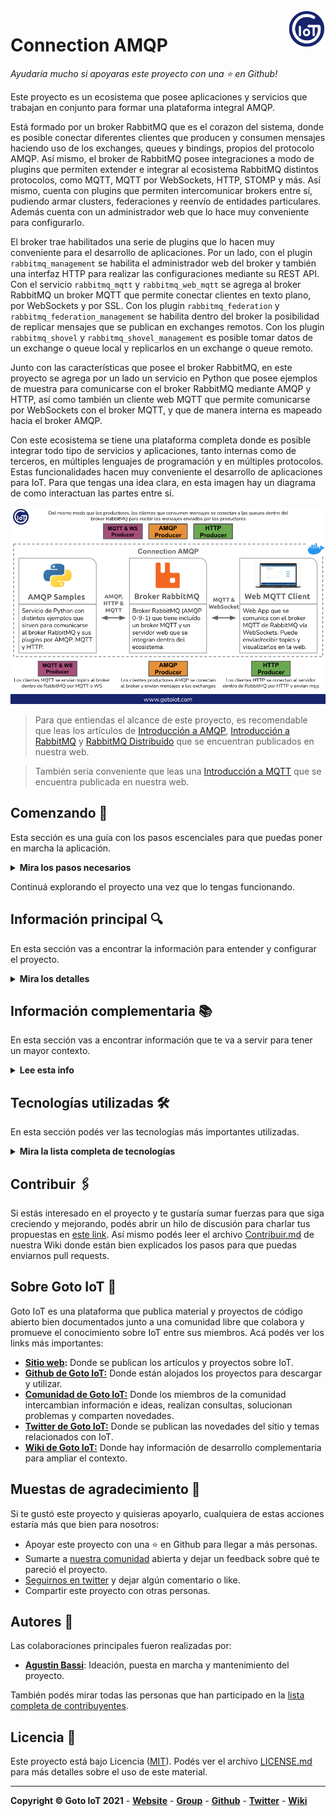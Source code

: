 <a href="https://www.gotoiot.com/">
    <img src="doc/gotoiot-logo.png" alt="logo" title="Goto IoT" align="right" width="60" height="60" />
</a>

Connection AMQP
===============

*Ayudaría mucho si apoyaras este proyecto con una ⭐ en Github!*

Este proyecto es un ecosistema que posee aplicaciones y servicios que trabajan en conjunto para formar una plataforma integral AMQP. 

Está formado por un broker RabbitMQ que es el corazon del sistema, donde es posible conectar diferentes clientes que producen y consumen mensajes haciendo uso de los exchanges, queues y bindings, propios del protocolo AMQP. Así mismo, el broker de RabbitMQ posee integraciones a modo de plugins que permiten extender e integrar al ecosistema RabbitMQ distintos protocolos, como MQTT, MQTT por WebSockets, HTTP, STOMP y más. Así mismo, cuenta con plugins que permiten intercomunicar brokers entre sí, pudiendo armar clusters, federaciones y reenvío de entidades particulares. Además cuenta con un administrador web que lo hace muy conveniente para configurarlo. 

El broker trae habilitados una serie de plugins que lo hacen muy conveniente para el desarrollo de aplicaciones. Por un lado, con el plugin `rabbitmq_management` se habilita el administrador web del broker y también una interfaz HTTP para realizar las configuraciones mediante su REST API. Con el servicio `rabbitmq_mqtt` y `rabbitmq_web_mqtt` se agrega al broker RabbitMQ un broker MQTT que permite conectar clientes en texto plano, por WebSockets y por SSL. Con los plugin `rabbitmq_federation` y `rabbitmq_federation_management` se habilita dentro del broker la posibilidad de replicar mensajes que se publican en exchanges remotos. Con los plugin `rabbitmq_shovel` y `rabbitmq_shovel_management` es posible tomar datos de un exchange o queue local y replicarlos en un exchange o queue remoto. 

Junto con las características que posee el broker RabbitMQ, en este proyecto se agrega por un lado un servicio en Python que posee ejemplos de muestra para comunicarse con el broker RabbitMQ mediante AMQP y HTTP, así como también un cliente web MQTT que permite comunicarse por WebSockets con el broker MQTT, y que de manera interna es mapeado hacia el broker AMQP. 

Con este ecosistema se tiene una plataforma completa donde es posible integrar todo tipo de servicios y aplicaciones, tanto internas como de terceros, en múltiples lenguajes de programación y en múltiples protocolos. Estas funcionalidades hacen muy conveniente el desarrollo de aplicaciones para IoT. Para que tengas una idea clara, en esta imagen hay un diagrama de como interactuan las partes entre sí.

![architecture](doc/architecture.png)

> Para que entiendas el alcance de este proyecto, es recomendable que leas los artículos de [Introducción a AMQP](https://www.gotoiot.com/pages/articles/amqp_intro/index.html), [Introducción a RabbitMQ](https://www.gotoiot.com/pages/articles/rabbitmq_intro/index.html) y [RabbitMQ Distribuido](https://www.gotoiot.com/pages/articles/rabbitmq_distribuited/index.html) que se encuentran publicados en nuestra web.

> También sería conveniente que leas una [Introducción a MQTT](https://www.gotoiot.com/pages/articles/mqtt_intro/index.html) que se encuentra publicada en nuestra web.

## Comenzando 🚀

Esta sección es una guía con los pasos escenciales para que puedas poner en marcha la aplicación.

<details><summary><b>Mira los pasos necesarios</b></summary>

### Instalar las dependencias

Para correr este proyecto es necesario que instales `Docker` y `Docker Compose`. 

En [este artículo](https://www.gotoiot.com/pages/articles/docker_installation_linux/) publicado en nuestra web están los detalles para instalar Docker y Docker Compose en una máquina Linux. Si querés instalar ambas herramientas en una Raspberry Pi podés seguir [este artículo](https://www.gotoiot.com/pages/articles/rpi_docker_installation) de nuestra web que te muestra todos los pasos necesarios.

En caso que quieras instalar las herramientas en otra plataforma o tengas algún incoveniente, podes leer la documentación oficial de [Docker](https://docs.docker.com/get-docker/) y también la de [Docker Compose](https://docs.docker.com/compose/install/).

Continua con la descarga del código cuando tengas las dependencias instaladas y funcionando.

### Descargar el código

Para descargar el codigo, lo más conveniente es realizar un `fork` de este proyecto a tu cuenta personal haciendo click en [este link](https://github.com/gotoiot/connection-amqp/fork). Una vez que ya tengas el fork a tu cuenta, descargalo desde la terminal con este comando (acordate de poner tu usuario en el link):

```
git clone https://github.com/USER/connection-amqp.git
```

Cuando tengas el código principal, descargá/actualizá los submódulos del proyecto con este comando y continua con la ejecución de la aplicación una vez que descarguen:

```
git submodule update --init --recursive --remote
```

> En caso que no tengas una cuenta en Github podes clonar directamente este repo y descargar los submódulos.

### Ejecutar la aplicación

Lo primero que tenés que hacer para correr la aplicación es compilar los servicios necesarios. Abrí una terminal en la raíz del proyecto y ejecutá este comando para compilar (esta acción puede demorar unos minutos dependiendo tu conexión a internet):

```
docker-compose build amqp-samples
```

Una vez compilado tenés que correr el comando `docker-compose up -d`, que va a descargar la imágen de Docker para el broker RabbitMQ y el cliente web MQTT y luego poner en funcionamiento los servicios en segundo plano. Una vez que se realice el comando espera unos momentos para que el broker realice la configuración inicial. Luego, desde un navegador web ingresa a esta URL [http://localhost:15672/](http://localhost:15672/) para visualizar el panel de administración de RabbitMQ y luego ingresa a [http://localhost:5001/](http://localhost:5001/) para visualizar el cliente Web MQTT (cambia la IP de la URL si la estás corriendo de manera remota). 

Si pudiste acceder al panel de administración y al cliente web significa que la aplicación se encuentra corriendo bien. 

</details>

Continuá explorando el proyecto una vez que lo tengas funcionando.

## Información principal 🔍

En esta sección vas a encontrar la información para entender y configurar el proyecto.

<details><summary><b>Mira los detalles</b></summary>

### Configuración del broker RabbitMQ

RabbitMQ es un broker que implementa la especificación `AMQP 0-9-1`, y además de soportar el comportamiento estándar, posee extensiones a modo plugins donde se pueden interconectar diferentes protocolos como MQTT, MQTT sobre WebSockets, STOMP, HTTP, y otros. Así mismo, cuenta con plugins que permiten intercomunicar brokers entre sí, pudiendo armar clusters, federaciones y reenvío de entidades particulares. Además cuenta con un administrador web que lo hace muy conveniente para configurarlo.

Este servicio tiene habilitados una serie de plugins que lo hacen muy conveniente para el desarrollo de aplicaciones. Por un lado, con el plugin `rabbitmq_management` habilita el administrador web del broker y también una interfaz HTTP para realizar las configuraciones mediante su REST API. Con el servicio `rabbitmq_mqtt` y `rabbitmq_web_mqtt` se agrega al broker RabbitMQ un broker MQTT que permite conectar clientes en texto plano, por WebSockets y por SSL. Con los plugin `rabbitmq_federation` y `rabbitmq_federation_management` se habilita dentro del broker la posibilidad de replicar mensajes que se publican en exchanges remotos. Con los plugin `rabbitmq_shovel` y `rabbitmq_shovel_management` es posible tomar datos de un exchange o queue local y replicarlos en un exchange o queue remoto. 

Para que tengas una idea clara de la configuración del broker, en esta imagen podés ver las funcionalidades que tiene habilitadas.

![rabbitmq_plugins](doc/rabbitmq_plugins.png)

Si querés saber más detalles podes ir al [README del proyecto](https://github.com/gotoiot/service-amqp-broker). 

### Conectar clientes basados en AMQP Samples

El proyecto `amqp-samples` integrado en este proyecto tiene diferentes códigos de prueba en lenguaje Python para comunicarse con el broker RabbitMQ haciendo uso extensivo de todas las funcionalidades que posee el broker.

Permite producir y consumir mensajes utilizando distintos tipos de exchange - usando el default_exchange, direct_exchanges, fanout_exchanges y topic_exchanges - mediante la biblioteca Pika de Python, como así también crear entidades exchanges, queues y binding, producir y consumir mensajes mediante la interfaz HTTP que provee el plugin `rabbitmq_management`.

Para probar las comunicaciones con diferentes clientes, lo más conveniente es que ejecutes el servicio `amqp-samples` con el comando `docker-compose run amqp-samples` que te va a mostrar en la terminal los códigos de ejemplo soportados y también los comandos que necesitas correr para ejecutar cada uno de ellos.

Si querés saber más detalles podes ir al [README del proyecto](https://github.com/gotoiot/service-amqp-samples). 

### Cofiguración del Web MQTT Client

En el cliente web hay varios campos que tienen valores precargados para que no tengas que escribirlos cada vez.

Modifica los campos que necesites para el broker MQTT dentro de RabbitMQ, ingresa el usuario y la contraseña requeridos (por defecto `gotoiot:gotoiot`) y comenzá presionando `CONNECT`. Después `SUBSCRIBE` para suscribirte a todos los topics (`#`) y una vez que te suscribas presioná `PUBLISH` para producir un `echo` del mensaje enviado. Fijate que en la sección de logs aparecen las acciones que vas realizando.

Para hacer una prueba más completa, podés abrir una nueva instancia del cliente web en otra pestaña del navegador y probar la comunicación publicando topics desde un cliente y recibiendo los mensajes por el otro. 

En la siguiente imagen podés ver una configuración de la herramienta donde se suscribe a un topic y luego se envía, mostrando la información en pantalla.

![mqtt-websocket-demo](doc/mqtt-websocket-demo.png)

Si querés saber más detalles podes ir al [README del proyecto](https://github.com/gotoiot/web-mqtt-client). 

### Conectar clientes embebidos MQTT basados en "Embed IoT Core"

Dentro de nuestros proyectos tenemos a [Embed IoT Core](https://github.com/gotoiot/embed-iot-core), que es una plataforma exclusivamente dedicada al desarrollo de aplicaciones embebidas orientadas a IoT. En este proyecto hay aplicaciones de ejemplo para distintos protocolos de comunicación; está optimizado para funcionar en una placa `ESP32` o similar y utiliza la herramienta `PlatformIO` para el manejo de bibliotecas, compilación y descarga del código a la placa y muchas cosas más. 

Si contás con una placa y querés poner en marcha una aplicación embebida para conectarte, te recomendamos que le des una mirada al [README del proyecto](https://github.com/gotoiot/embed-iot-core), que tiene toda la información para que entiendas de qué se trata, cómo descargar el código e instalar las dependencias, y cómo poner en marcha un ejemplo de prueba.

Cuando tengas andando el ejemplo de prueba, podés elegir algunas de las aplicaciones MQTT dentro de la [lista de aplicaciones](https://github.com/gotoiot/embed-iot-core#lista-de-aplicaciones) para conectarte con el broker MQTT.

La info necesaria para configurar y correr las diferentes aplicaciones la vas a encontrar directamente en el README del proyecto, así podés acceder siempre a la información actualizada. 

</details>

## Información complementaria 📚

En esta sección vas a encontrar información que te va a servir para tener un mayor contexto.

<details><summary><b>Lee esta info</b></summary>

### AMQP

AMQP es un protocolo de mensajería que implementa un broker para comunicar aplicaciones/servicios en múltiples lenguajes de programación, tanto propios como de terceros, gracias a la definición de un Mensaje AMQP como lenguaje común para todos.

El protocolo propone la declaración de distintos tipos de exchanges donde los productores envían los mensajes. Así mismo, propone la declaración de queues donde se conectan los consumidores de los mensajes. Finalmente, los binding son reglas que configuran el enrutamiento de los mensajes desde los exchanges hacia las queues. Si querés saber más al respecto podés leer el artículo de [Introducción a AMQP](https://www.gotoiot.com/pages/articles/amqp_intro/index.html) que se encuentra en nuestra web.

### RabbitMQ

RabbitMQ es un broker que implementa la especificación 0-9-1 de AMQP, es muy completo y utilizado, y posee extensiones para personalizar diferentes comportamientos del broker que lo hacen especialmente útil para gran variedad de aplicaciones. Si querés saber más al respecto podés leer el artículo de [Introducción a RabbitMQ](https://www.gotoiot.com/pages/articles/rabbitmq_intro/index.html) que se encuentra en nuestra web.

RabbitMQ tiene diferentes mecanismos para distribuir mensajes entre brokers. Por un lado se puede crear un cluster de brokers y repartir la carga entre los brokers. Por otro lado, la federación permite replicar mensajes desde brokers remotos mediante la configuración de upstreams. Finalmente la funcionalidad shovel permite enviar datos desde un origen a un destino de una manera simple y efectiva. Si querés saber más al respecto podés leer el artículo de [RabbitMQ Distribuido](https://www.gotoiot.com/pages/articles/rabbitmq_distribuited/index.html) que se encuentra en nuestra web.

### El broker MQTT

El broker MQTT es un plugin dentro del ecosistema RabbitMQ que permite conectar distintos clientes MQTT en texto plano, con autenticación y mediante WebSockets. En su configuración por defecto, soporta la conexión por Websockets en el puerto 9001, MQTT en el 1883 y el 8883 para comunicación con autenticación. Se ejecuta dentro del ecosistema RabbitMQ sobre un contenedor de Docker para poder correrlo de igual manera en distintas plataformas. 

### El cliente web MQTT

El cliente web es una `single-page-application` que se comunica con el broker MQTT dentro de RabbitMQ através de WebSockets. Desde acá se pueden publicar y suscribirse a topics, y visualizar los mensajes en tiempo real. El cliente web es accedido a través de un servidor que también se ejecuta sobre un contenedor de Docker. Se encuentra en el directorio **web-mqtt-client** y los detalles sobre cómo funciona los podes ver en el [README del proyecto](https://github.com/gotoiot/web-mqtt-client).

### Ejecución de servicios

Los servicios de la aplicación se ejecutan sobre contenedores de Docker, así se pueden desplegar de igual manera en diferentes plataformas. Los detalles sobre cómo funcionan los servicios los podés ver directamente en el archivo **docker-compose.yml** y complementar la información con el README de cada parte de la app.

</details>

## Tecnologías utilizadas 🛠️

En esta sección podés ver las tecnologías más importantes utilizadas.

<details><summary><b>Mira la lista completa de tecnologías</b></summary><br>

* [Docker](https://www.docker.com/) - Ecosistema que permite la ejecución de contenedores de software.
* [Docker Compose](https://docs.docker.com/compose/) - Herramienta que permite administrar múltiples contenedores de Docker.
* [Material Design](https://material.io/design) - Bibliotecas de estilo responsive para aplicaciones web.
* [Python](https://www.python.org/) - Lenguaje en el que están realizados los servicios.
* [RabbitMQ](https://rabbitmq.com/) - Broker AMQP libre y abierto ampliamente utilizado.

</details>

## Contribuir 🖇️

Si estás interesado en el proyecto y te gustaría sumar fuerzas para que siga creciendo y mejorando, podés abrir un hilo de discusión para charlar tus propuestas en [este link](https://github.com/gotoiot/connection-amqp/issues/new). Así mismo podés leer el archivo [Contribuir.md](https://github.com/gotoiot/gotoiot-doc/wiki/Contribuir) de nuestra Wiki donde están bien explicados los pasos para que puedas enviarnos pull requests.

## Sobre Goto IoT 📖

Goto IoT es una plataforma que publica material y proyectos de código abierto bien documentados junto a una comunidad libre que colabora y promueve el conocimiento sobre IoT entre sus miembros. Acá podés ver los links más importantes:

* **[Sitio web](https://www.gotoiot.com/):** Donde se publican los artículos y proyectos sobre IoT. 
* **[Github de Goto IoT:](https://github.com/gotoiot)** Donde están alojados los proyectos para descargar y utilizar. 
* **[Comunidad de Goto IoT:](https://groups.google.com/g/gotoiot)** Donde los miembros de la comunidad intercambian información e ideas, realizan consultas, solucionan problemas y comparten novedades.
* **[Twitter de Goto IoT:](https://twitter.com/gotoiot)** Donde se publican las novedades del sitio y temas relacionados con IoT.
* **[Wiki de Goto IoT:](https://github.com/gotoiot/doc/wiki)** Donde hay información de desarrollo complementaria para ampliar el contexto.

## Muestas de agradecimiento 🎁

Si te gustó este proyecto y quisieras apoyarlo, cualquiera de estas acciones estaría más que bien para nosotros:

* Apoyar este proyecto con una ⭐ en Github para llegar a más personas.
* Sumarte a [nuestra comunidad](https://groups.google.com/g/gotoiot) abierta y dejar un feedback sobre qué te pareció el proyecto.
* [Seguirnos en twitter](https://github.com/gotoiot/doc/wiki) y dejar algún comentario o like.
* Compartir este proyecto con otras personas.

## Autores 👥

Las colaboraciones principales fueron realizadas por:

* **[Agustin Bassi](https://github.com/agustinBassi)**: Ideación, puesta en marcha y mantenimiento del proyecto.

También podés mirar todas las personas que han participado en la [lista completa de contribuyentes](https://github.com/connection-amqp/contributors).

## Licencia 📄

Este proyecto está bajo Licencia ([MIT](https://choosealicense.com/licenses/mit/)). Podés ver el archivo [LICENSE.md](LICENSE.md) para más detalles sobre el uso de este material.

---

**Copyright © Goto IoT 2021** - [**Website**](https://www.gotoiot.com) - [**Group**](https://groups.google.com/g/gotoiot) - [**Github**](https://www.github.com/gotoiot) - [**Twitter**](https://www.twitter.com/gotoiot) - [**Wiki**](https://github.com/gotoiot/doc/wiki)

